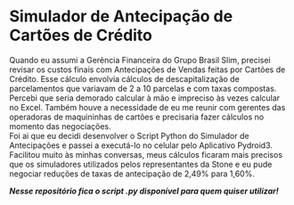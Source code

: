 # **Simulador de Antecipação de Cartões de Crédito**

Quando eu assumi a Gerência Financeira do Grupo Brasil Slim, precisei revisar os custos finais com Antecipações de Vendas feitas por Cartões de Crédito. Esse cálculo envolvia cálculos de descapitalização de parcelamentos que variavam de 2 a 10 parcelas e com taxas compostas.\
Percebi que seria demorado calcular à mão e impreciso às vezes calcular no Excel. Também houve a necessidade de eu me reunir com gerentes das operadoras de maquininhas de cartões e precisaria fazer cálculos no momento das negociações.\
Foi ai que eu decidi desenvolver o Script Python do Simulador de Antecipações e passei a executá-lo no celular pelo Aplicativo Pydroid3. Facilitou muito às minhas conversas, meus cálculos ficaram mais precisos que os simuladores utilizados pelos representantes da Stone e eu pude negociar reduções de taxas de antecipação de 2,49% para 1,60%.

***Nesse repositório fica o script .py disponível para quem quiser utilizar!***